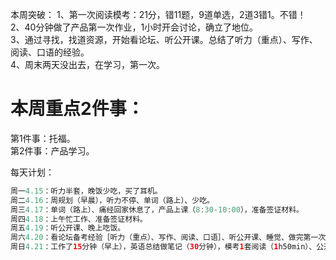 本周突破：
1、第一次阅读模考：21分，错11题，9道单选，2道3错1。不错！</br>
2、40分钟做了产品第一次作业，1小时开会讨论，确立了地位。</br>
3、通过寻找，找道资源，开始看论坛、听公开课。总结了听力（重点）、写作、阅读、口语的经验。</br>
4、周末两天没出去，在学习，第一次。</br>

# 本周重点2件事：
第1件事：托福。</br>
第2件事：产品学习。</br>

每天计划：
```Java
周一4.15：听力半套，晚饭少吃，买了耳机。
周二4.16：周规划（早晨），听力不停、单词（路上）、少吃。
周三4.17：单词（路上）、痛经回家休息了，产品上课（8:30-10:00），准备签证材料。
周四4.18：上午忙工作、准备签证材料。
周五4.19：听公开课、晚上吃饭。
周六4.20：看论坛备考经验［听力（重点）、写作、阅读、口语］、听公开课、睡觉、做完第一次产品作业（7:15-8:00）、第一次产品开会讨论，做了会议记录被夸（8:00-9:15）、帮吴迪解答疑惑。
周日4.21：工作了15分钟（早上），英语总结做笔记（30分钟），模考1套阅读（1h50min）、公开课（1h）、错题重做做笔记（1h50min）、周总结（30min）、产品上课（8:30-10:00）。
```
